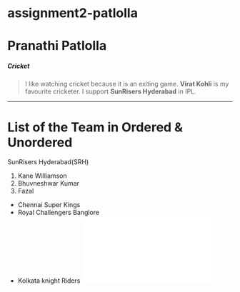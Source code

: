 # assignment2-patlolla

# Pranathi Patlolla
##### Cricket
> I like watching cricket because it is an exiting game. **Virat Kohli** is my favourite cricketer. I support **SunRisers Hyderabad** in IPL.

---

# List of the Team in Ordered & Unordered 
SunRisers Hyderabad(SRH)

1. Kane Williamson
2. Bhuvneshwar Kumar
3. Fazal

* Chennai Super Kings
* Royal Challengers Banglore
* Kolkata knight Riders
![ About Pranathi_07](AboutMe.md)
